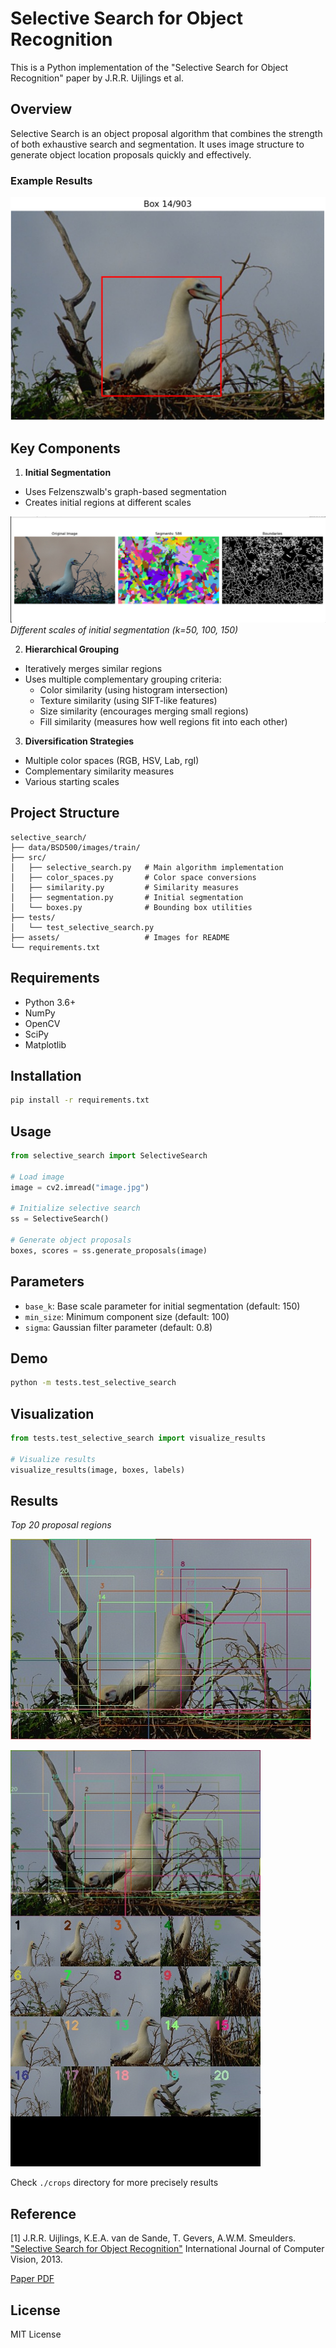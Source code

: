 # Selective Search for Object Recognition

This is a Python implementation of the "Selective Search for Object Recognition" paper by J.R.R. Uijlings et al. 

## Overview

Selective Search is an object proposal algorithm that combines the strength of both exhaustive search and segmentation. It uses image structure to generate object location proposals quickly and effectively.

### Example Results
![Example Results](./assets/result.png)

## Key Components

1. **Initial Segmentation**
- Uses Felzenszwalb's graph-based segmentation
- Creates initial regions at different scales

![Segmentation](./assets/segmentation.png)
*Different scales of initial segmentation (k=50, 100, 150)*

2. **Hierarchical Grouping**
- Iteratively merges similar regions
- Uses multiple complementary grouping criteria:
  - Color similarity (using histogram intersection)
  - Texture similarity (using SIFT-like features)
  - Size similarity (encourages merging small regions)
  - Fill similarity (measures how well regions fit into each other)

3. **Diversification Strategies** 
- Multiple color spaces (RGB, HSV, Lab, rgI)
- Complementary similarity measures
- Various starting scales

## Project Structure

```
selective_search/
├── data/BSD500/images/train/
├── src/
│   ├── selective_search.py   # Main algorithm implementation
│   ├── color_spaces.py       # Color space conversions
│   ├── similarity.py         # Similarity measures
│   ├── segmentation.py       # Initial segmentation 
│   └── boxes.py              # Bounding box utilities
├── tests/
│   └── test_selective_search.py
├── assets/                   # Images for README
└── requirements.txt
```

## Requirements

- Python 3.6+
- NumPy
- OpenCV
- SciPy
- Matplotlib

## Installation

```bash
pip install -r requirements.txt
```

## Usage

```python
from selective_search import SelectiveSearch

# Load image
image = cv2.imread("image.jpg")

# Initialize selective search
ss = SelectiveSearch()

# Generate object proposals
boxes, scores = ss.generate_proposals(image)
```

## Parameters

- `base_k`: Base scale parameter for initial segmentation (default: 150)
- `min_size`: Minimum component size (default: 100)
- `sigma`: Gaussian filter parameter (default: 0.8)

## Demo
```bash
python -m tests.test_selective_search
```

## Visualization

```python
from tests.test_selective_search import visualize_results

# Visualize results
visualize_results(image, boxes, labels)
```

## Results
*Top 20 proposal regions*


![Results](./assets/result.jpg)

![Results](./assets/result_with_crops.jpg)


Check `./crops` directory for more precisely results
## Reference

[1] J.R.R. Uijlings, K.E.A. van de Sande, T. Gevers, A.W.M. Smeulders.
["Selective Search for Object Recognition"](https://doi.org/10.1007/s11263-013-0620-5)
International Journal of Computer Vision, 2013.

[Paper PDF](http://www.huppelen.nl/publications/selectiveSearchDraft.pdf)

## License

MIT License